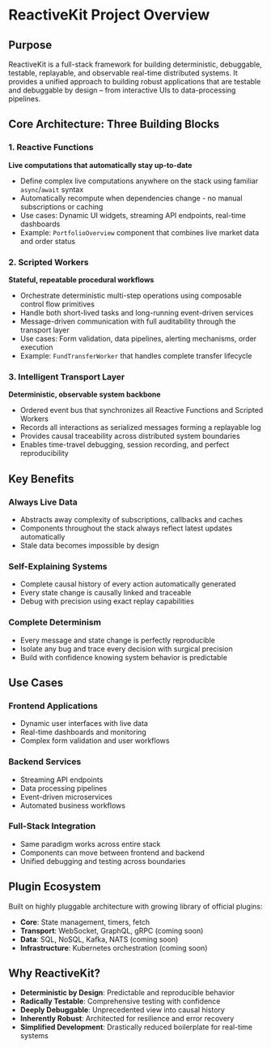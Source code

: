 # ReactiveKit Project Overview

## Purpose
ReactiveKit is a full-stack framework for building deterministic, debuggable, testable, replayable, and observable real-time distributed systems. It provides a unified approach to building robust applications that are testable and debuggable by design – from interactive UIs to data-processing pipelines.

## Core Architecture: Three Building Blocks

### 1. Reactive Functions
**Live computations that automatically stay up-to-date**
- Define complex live computations anywhere on the stack using familiar `async`/`await` syntax
- Automatically recompute when dependencies change - no manual subscriptions or caching
- Use cases: Dynamic UI widgets, streaming API endpoints, real-time dashboards
- Example: `PortfolioOverview` component that combines live market data and order status

### 2. Scripted Workers  
**Stateful, repeatable procedural workflows**
- Orchestrate deterministic multi-step operations using composable control flow primitives
- Handle both short-lived tasks and long-running event-driven services
- Message-driven communication with full auditability through the transport layer
- Use cases: Form validation, data pipelines, alerting mechanisms, order execution
- Example: `FundTransferWorker` that handles complete transfer lifecycle

### 3. Intelligent Transport Layer
**Deterministic, observable system backbone**
- Ordered event bus that synchronizes all Reactive Functions and Scripted Workers
- Records all interactions as serialized messages forming a replayable log
- Provides causal traceability across distributed system boundaries
- Enables time-travel debugging, session recording, and perfect reproducibility

## Key Benefits

### Always Live Data
- Abstracts away complexity of subscriptions, callbacks and caches
- Components throughout the stack always reflect latest updates automatically
- Stale data becomes impossible by design

### Self-Explaining Systems
- Complete causal history of every action automatically generated
- Every state change is causally linked and traceable
- Debug with precision using exact replay capabilities

### Complete Determinism
- Every message and state change is perfectly reproducible
- Isolate any bug and trace every decision with surgical precision
- Build with confidence knowing system behavior is predictable

## Use Cases

### Frontend Applications
- Dynamic user interfaces with live data
- Real-time dashboards and monitoring
- Complex form validation and user workflows

### Backend Services  
- Streaming API endpoints
- Data processing pipelines
- Event-driven microservices
- Automated business workflows

### Full-Stack Integration
- Same paradigm works across entire stack
- Components can move between frontend and backend
- Unified debugging and testing across boundaries

## Plugin Ecosystem
Built on highly pluggable architecture with growing library of official plugins:
- **Core**: State management, timers, fetch
- **Transport**: WebSocket, GraphQL, gRPC (coming soon)
- **Data**: SQL, NoSQL, Kafka, NATS (coming soon)
- **Infrastructure**: Kubernetes orchestration (coming soon)

## Why ReactiveKit?
- **Deterministic by Design**: Predictable and reproducible behavior
- **Radically Testable**: Comprehensive testing with confidence
- **Deeply Debuggable**: Unprecedented view into causal history
- **Inherently Robust**: Architected for resilience and error recovery
- **Simplified Development**: Drastically reduced boilerplate for real-time systems